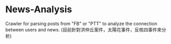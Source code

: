 News-Analysis
=============

Crawler for parsing posts from "FB" or "PTT" to analyze the connection between users and news. (目前針對洪仲丘案件，太陽花事件，反核四事件來分析)
